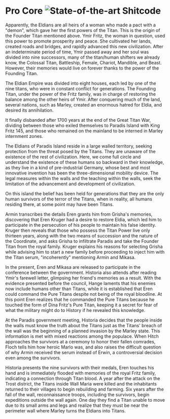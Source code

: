 # Pro Core ![State-of-the-art Shitcode](https://img.shields.io/static/v1?label=State-of-the-art&message=Shitcode&color=7B5804)
Apparently, the Eldians are all heirs of a woman who made a pact with a "demon", which gave her the first powers of the Titan. This is the origin of the Founder Titan mentioned above. Ymir Fritz, the woman in question, used this power to promote prosperity and peace. She cultivated her lands, created roads and bridges, and rapidly advanced this new civilization. After an indeterminate period of time, Ymir passed away and her soul was divided into nine successors, many of the titan/human shifters we already know, the Colossal Titan, Battleship, Female, Chariot, Mandible, and Beast. However, their memories would live on forever thanks to the power of the Founding Titan.

The Eldian Empire was divided into eight houses, each led by one of the nine titans, who were in constant conflict for generations. The Founding Titan, under the power of the Fritz family, was in charge of restoring the balance among the other heirs of Ymir. After conquering much of the land, several nations, such as Marley, created an enormous hatred for Eldia, and desired its annihilation.

It finally disbanded after 1700 years at the end of the Great Titan War, dividing between those who exiled themselves to Paradis Island with King Fritz 145, and those who remained on the mainland to be interned in Marley internment zones.

The Eldians of Paradis Island reside in a large walled territory, seeking protection from the threat posed by the Titans. They are unaware of the existence of the rest of civilization. Here, we come full circle and understand the existence of these humans so backward in their knowledge, as they live in a kind of pre-industrial Germany, whose best and most innovative invention has been the three-dimensional mobility device. The legal measures within the walls and the teaching within the walls, seek the limitation of the advancement and development of civilization.

On this island the belief has been held for generations that they are the only human survivors of the terror of the Titans, when in reality, all humans residing there, at some point may have been Titans.

Armin transcribes the details Eren grants him from Grisha's memories, discovering that Eren Kruger had a desire to restore Eldia, which led him to participate in the persecution of his people to maintain his false identity. Kruger then reveals that those who possess the Titan Power live only thirteen years, along with the two means of succession and the nature of the Coordinate, and asks Grisha to infiltrate Paradis and take the Founder Titan from the royal family. Kruger explains his reasons for selecting Grisha while advising him to start a new family before proceeding to inject him with the Titan serum, "incoherently" mentioning Armin and Mikasa.

In the present, Eren and Mikasa are released to participate in the conference between the government. Historia also attends after reading Ymir's farewell letter, glimpsing her friend's memories as a result. With the evidence presented before the council, Hange laments that his enemies now include humans other than Titans, while it is established that Eren could command the Pure Titans despite not being of the royal bloodline. At this point Eren realizes that he commanded the Pure Titans because he touched the form of Dina Fritz's Pure Titan, keeping it a secret for fear of what the military might do to History if he revealed this knowledge.

At the Paradis government meeting, Historia decides that the people inside the walls must know the truth about the Titans just as the Titans' breach of the wall was the beginning of a planned invasion by the Marley state. This information is met with mixed reactions among the populace. When Hitch approaches the survivors at a ceremony to honor their fallen comrades, Floch tells him how heroic Marlo was, and also raises the difficult question of why Armin received the serum instead of Erwin, a controversial decision even among the survivors.

Historia presents the nine survivors with their medals, Eren touches his hand and is immediately flooded with memories of the royal Fritz family, indicating a connection through Titan blood. A year after the attack on the Trost district, the Titans inside Wall Maria were killed and the inhabitants returned to their villages to begin rebuilding and farming. Six years after the fall of the wall, reconnaissance troops, including the survivors, begin expeditions outside the wall again. One day they find a Titan unable to move due to its small arms and legs and realize that they must be near the perimeter wall where Marley turns the Eldians into Titans.
